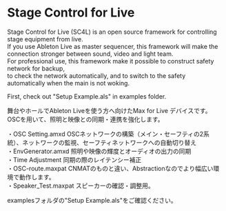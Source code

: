# Stage Control for Live  
  
Stage Control for Live (SC4L) is an open source framework for controlling stage equipment from live.  
If you use Ableton Live as master sequencer, this framework will make the connection stronger between sound, video and light team.  
For professional use, this framework make it possible to construct safety network for backup,  
to check the network automatically, and to switch to the safety automatically when the main is not woking.
  
First, check out "Setup Example.als" in examples folder.  
  

  
舞台やホールでAbleton Liveを使う方へ向けたMax for Live デバイスです。  
OSCを用いて、照明と映像との同期・連携を強化します。  
  
・OSC Setting.amxd OSCネットワークの構築（メイン・セーフティの2系統）、ネットワークの監視、セーフティネットワークへの自動切り替え  
・EnvGenerator.amxd 照明や映像の輝度とオーディオの出力の同期  
・Time Adjustment 同期の際のレイテンシー補正  
・OSC-route.maxpat CNMATのものと違い、Abstractionなのでより幅広い環境で動作します。  
・Speaker_Test.maxpat スピーカーの確認・調整用。  
  
examplesフォルダの"Setup Example.als"をご確認ください。  